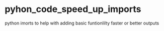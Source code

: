 # pyhon_code_speed_up_imports
python imorts to help with adding basic funtionlilty faster or better outputs
